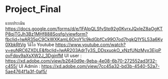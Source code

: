 # Project_Final
แบบประเมิน https://docs.google.com/forms/d/e/1FAIpQLSfvStp92g0KvrxJQxIeZ8aOgKTP8qjTGJh3Bz1MHf888Sosfg/viewform?fbclid=IwAR35pC9CkWXKamL6OroY1c9kdGbfCx99O7od7hgkQ1Y5L53a6Ky0XbkRtVg
วีดีโอ Youtube https://www.youtube.com/watch?v=euNRC6ZXDLE&fbclid=IwAR203AdrTy3S_DDsxuokO_xNzfUNzMyx3EjoPovFdpv9aXsXW2J_3DgjnfM
UI user : https://xd.adobe.com/view/b2640d9e-9eba-4e08-6b70-272552ad3f32-c455/
UI Admin : https://xd.adobe.com/view/7cc45a32-bd3b-4540-52a7-5ae4764f1a3f-0af5/
